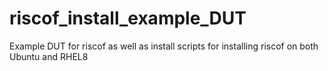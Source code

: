 # riscof_install_example_DUT
Example DUT for riscof as well as install scripts for installing riscof on both Ubuntu and RHEL8
